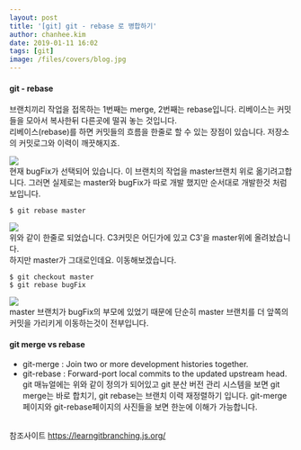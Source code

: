 ```yaml
---
layout: post
title: '[git] git - rebase 로 병합하기'
author: chanhee.kim
date: 2019-01-11 16:02
tags: [git]
image: /files/covers/blog.jpg
---
```


#### git - rebase
브랜치끼리 작업을 접목하는 1번째는 merge, 2번째는 rebase입니다. 리베이스는 커밋들을 모아서 복사한뒤 다른곳에 떨궈 놓는 것입니다.<br>
리베이스(rebase)를 하면 커밋들의 흐름을 한줄로 할 수 있는 장점이 있습니다. 저장소의 커밋로그와 이력이 깨끗해지죠.

<img src="{{ site.baseurl }}/assets/images/git/rebase1.JPG"><br>
현재 bugFix가 선택되어 있습니다. 이 브랜치의 작업을 master브랜치 위로 옮기려고합니다. 그러면 실제로는 master와 bugFix가 따로 개발 했지만 순서대로 개발한것 처럼 보입니다.

```linux
$ git rebase master
```

<img src="{{ site.baseurl }}/assets/images/git/rebase2.JPG"><br>
위와 같이 한줄로 되었습니다. C3커밋은 어딘가에 있고 C3'을 master위에 올려놨습니다.<br>
하지만 master가 그대로인데요. 이동해보겠습니다.

``` linux
$ git checkout master
$ git rebase bugFix
```

<img src="{{ site.baseurl }}/assets/images/git/rebase3.JPG"><br>
master 브랜치가 bugFix의 부모에 있었기 때문에 단순히 master 브랜치를 더 앞쪽의 커밋을 가리키게 이동하는것이 전부입니다.

#### git merge vs rebase
- git-merge : Join two or more development histories together.
- git-rebase : Forward-port local commits to the updated upstream head.
git 매뉴얼에는 위와 같이 정의가 되어있고 git 분산 버전 관리 시스템을 보면 git merge는 바로 합치기, git rebase는 브랜치 이력 재정렬하기 입니다. git-merge 페이지와 git-rebase페이지의 사진들을 보면 한눈에 이해가 가능합니다.

<br>
참조사이트
<a href="https://learngitbranching.js.org/">https://learngitbranching.js.org/</a>
